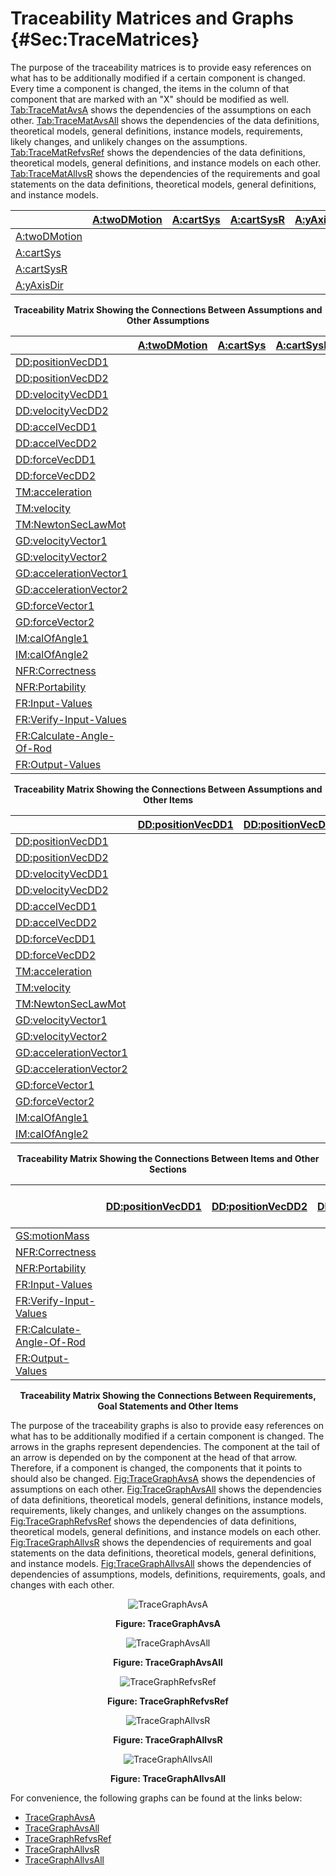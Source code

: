 # Traceability Matrices and Graphs {#Sec:TraceMatrices}

The purpose of the traceability matrices is to provide easy references on what has to be additionally modified if a certain component is changed. Every time a component is changed, the items in the column of that component that are marked with an "X" should be modified as well. [Tab:TraceMatAvsA](./SecTraceMatrices.md#Table:TraceMatAvsA) shows the dependencies of the assumptions on each other. [Tab:TraceMatAvsAll](./SecTraceMatrices.md#Table:TraceMatAvsAll) shows the dependencies of the data definitions, theoretical models, general definitions, instance models, requirements, likely changes, and unlikely changes on the assumptions. [Tab:TraceMatRefvsRef](./SecTraceMatrices.md#Table:TraceMatRefvsRef) shows the dependencies of the data definitions, theoretical models, general definitions, and instance models on each other. [Tab:TraceMatAllvsR](./SecTraceMatrices.md#Table:TraceMatAllvsR) shows the dependencies of the requirements and goal statements on the data definitions, theoretical models, general definitions, and instance models.

<div id="Table:TraceMatAvsA"></div>

|                                          |[A:twoDMotion](./SecAssumps.md#twoDMotion)|[A:cartSys](./SecAssumps.md#cartSys)|[A:cartSysR](./SecAssumps.md#cartSysR)|[A:yAxisDir](./SecAssumps.md#yAxisDir)|
|:-----------------------------------------|:-----------------------------------------|:-----------------------------------|:-------------------------------------|:-------------------------------------|
|[A:twoDMotion](./SecAssumps.md#twoDMotion)|                                          |                                    |                                      |                                      |
|[A:cartSys](./SecAssumps.md#cartSys)      |                                          |                                    |                                      |                                      |
|[A:cartSysR](./SecAssumps.md#cartSysR)    |                                          |                                    |                                      |                                      |
|[A:yAxisDir](./SecAssumps.md#yAxisDir)    |                                          |                                    |                                      |                                      |

**<p align="center">Traceability Matrix Showing the Connections Between Assumptions and Other Assumptions</p>**

<div id="Table:TraceMatAvsAll"></div>

|                                                            |[A:twoDMotion](./SecAssumps.md#twoDMotion)|[A:cartSys](./SecAssumps.md#cartSys)|[A:cartSysR](./SecAssumps.md#cartSysR)|[A:yAxisDir](./SecAssumps.md#yAxisDir)|
|:-----------------------------------------------------------|:-----------------------------------------|:-----------------------------------|:-------------------------------------|:-------------------------------------|
|[DD:positionVecDD1](./SecDDs.md#DD:positionVecDD1)          |                                          |                                    |                                      |                                      |
|[DD:positionVecDD2](./SecDDs.md#DD:positionVecDD2)          |                                          |                                    |                                      |                                      |
|[DD:velocityVecDD1](./SecDDs.md#DD:velocityVecDD1)          |                                          |                                    |                                      |                                      |
|[DD:velocityVecDD2](./SecDDs.md#DD:velocityVecDD2)          |                                          |                                    |                                      |                                      |
|[DD:accelVecDD1](./SecDDs.md#DD:accelVecDD1)                |                                          |                                    |                                      |                                      |
|[DD:accelVecDD2](./SecDDs.md#DD:accelVecDD2)                |                                          |                                    |                                      |                                      |
|[DD:forceVecDD1](./SecDDs.md#DD:forceVecDD1)                |                                          |                                    |                                      |                                      |
|[DD:forceVecDD2](./SecDDs.md#DD:forceVecDD2)                |                                          |                                    |                                      |                                      |
|[TM:acceleration](./SecTMs.md#TM:acceleration)              |                                          |                                    |                                      |                                      |
|[TM:velocity](./SecTMs.md#TM:velocity)                      |                                          |                                    |                                      |                                      |
|[TM:NewtonSecLawMot](./SecTMs.md#TM:NewtonSecLawMot)        |                                          |                                    |                                      |                                      |
|[GD:velocityVector1](./SecGDs.md#GD:velocityVector1)        |                                          |                                    |                                      |                                      |
|[GD:velocityVector2](./SecGDs.md#GD:velocityVector2)        |                                          |                                    |                                      |                                      |
|[GD:accelerationVector1](./SecGDs.md#GD:accelerationVector1)|                                          |                                    |                                      |                                      |
|[GD:accelerationVector2](./SecGDs.md#GD:accelerationVector2)|                                          |                                    |                                      |                                      |
|[GD:forceVector1](./SecGDs.md#GD:forceVector1)              |                                          |                                    |                                      |                                      |
|[GD:forceVector2](./SecGDs.md#GD:forceVector2)              |                                          |                                    |                                      |                                      |
|[IM:calOfAngle1](./SecIMs.md#IM:calOfAngle1)                |                                          |                                    |                                      |                                      |
|[IM:calOfAngle2](./SecIMs.md#IM:calOfAngle2)                |                                          |                                    |                                      |                                      |
|[NFR:Correctness](./SecNFRs.md#correct)                     |                                          |                                    |                                      |                                      |
|[NFR:Portability](./SecNFRs.md#portable)                    |                                          |                                    |                                      |                                      |
|[FR:Input-Values](./SecFRs.md#inputValues)                  |                                          |                                    |                                      |                                      |
|[FR:Verify-Input-Values](./SecFRs.md#verifyInptVals)        |                                          |                                    |                                      |                                      |
|[FR:Calculate-Angle-Of-Rod](./SecFRs.md#calcAng)            |                                          |                                    |                                      |                                      |
|[FR:Output-Values](./SecFRs.md#outputValues)                |                                          |                                    |                                      |                                      |

**<p align="center">Traceability Matrix Showing the Connections Between Assumptions and Other Items</p>**

<div id="Table:TraceMatRefvsRef"></div>

|                                                            |[DD:positionVecDD1](./SecDDs.md#DD:positionVecDD1)|[DD:positionVecDD2](./SecDDs.md#DD:positionVecDD2)|[DD:velocityVecDD1](./SecDDs.md#DD:velocityVecDD1)|[DD:velocityVecDD2](./SecDDs.md#DD:velocityVecDD2)|[DD:accelVecDD1](./SecDDs.md#DD:accelVecDD1)|[DD:accelVecDD2](./SecDDs.md#DD:accelVecDD2)|[DD:forceVecDD1](./SecDDs.md#DD:forceVecDD1)|[DD:forceVecDD2](./SecDDs.md#DD:forceVecDD2)|[TM:acceleration](./SecTMs.md#TM:acceleration)|[TM:velocity](./SecTMs.md#TM:velocity)|[TM:NewtonSecLawMot](./SecTMs.md#TM:NewtonSecLawMot)|[GD:velocityVector1](./SecGDs.md#GD:velocityVector1)|[GD:velocityVector2](./SecGDs.md#GD:velocityVector2)|[GD:accelerationVector1](./SecGDs.md#GD:accelerationVector1)|[GD:accelerationVector2](./SecGDs.md#GD:accelerationVector2)|[GD:forceVector1](./SecGDs.md#GD:forceVector1)|[GD:forceVector2](./SecGDs.md#GD:forceVector2)|[IM:calOfAngle1](./SecIMs.md#IM:calOfAngle1)|[IM:calOfAngle2](./SecIMs.md#IM:calOfAngle2)|
|:-----------------------------------------------------------|:-------------------------------------------------|:-------------------------------------------------|:-------------------------------------------------|:-------------------------------------------------|:-------------------------------------------|:-------------------------------------------|:-------------------------------------------|:-------------------------------------------|:---------------------------------------------|:-------------------------------------|:---------------------------------------------------|:---------------------------------------------------|:---------------------------------------------------|:-----------------------------------------------------------|:-----------------------------------------------------------|:---------------------------------------------|:---------------------------------------------|:-------------------------------------------|:-------------------------------------------|
|[DD:positionVecDD1](./SecDDs.md#DD:positionVecDD1)          |                                                  |                                                  |                                                  |                                                  |                                            |                                            |                                            |                                            |                                              |                                      |                                                    |                                                    |                                                    |                                                            |                                                            |                                              |                                              |                                            |                                            |
|[DD:positionVecDD2](./SecDDs.md#DD:positionVecDD2)          |                                                  |                                                  |                                                  |                                                  |                                            |                                            |                                            |                                            |                                              |                                      |                                                    |                                                    |                                                    |                                                            |                                                            |                                              |                                              |                                            |                                            |
|[DD:velocityVecDD1](./SecDDs.md#DD:velocityVecDD1)          |                                                  |                                                  |                                                  |                                                  |                                            |                                            |                                            |                                            |                                              |                                      |                                                    |                                                    |                                                    |                                                            |                                                            |                                              |                                              |                                            |                                            |
|[DD:velocityVecDD2](./SecDDs.md#DD:velocityVecDD2)          |                                                  |                                                  |                                                  |                                                  |                                            |                                            |                                            |                                            |                                              |                                      |                                                    |                                                    |                                                    |                                                            |                                                            |                                              |                                              |                                            |                                            |
|[DD:accelVecDD1](./SecDDs.md#DD:accelVecDD1)                |                                                  |                                                  |                                                  |                                                  |                                            |                                            |                                            |                                            |                                              |                                      |                                                    |                                                    |                                                    |                                                            |                                                            |                                              |                                              |                                            |                                            |
|[DD:accelVecDD2](./SecDDs.md#DD:accelVecDD2)                |                                                  |                                                  |                                                  |                                                  |                                            |                                            |                                            |                                            |                                              |                                      |                                                    |                                                    |                                                    |                                                            |                                                            |                                              |                                              |                                            |                                            |
|[DD:forceVecDD1](./SecDDs.md#DD:forceVecDD1)                |                                                  |                                                  |                                                  |                                                  |                                            |                                            |                                            |                                            |                                              |                                      |                                                    |                                                    |                                                    |                                                            |                                                            |                                              |                                              |                                            |                                            |
|[DD:forceVecDD2](./SecDDs.md#DD:forceVecDD2)                |                                                  |                                                  |                                                  |                                                  |                                            |                                            |                                            |                                            |                                              |                                      |                                                    |                                                    |                                                    |                                                            |                                                            |                                              |                                              |                                            |                                            |
|[TM:acceleration](./SecTMs.md#TM:acceleration)              |                                                  |                                                  |                                                  |                                                  |                                            |                                            |                                            |                                            |                                              |                                      |                                                    |                                                    |                                                    |                                                            |                                                            |                                              |                                              |                                            |                                            |
|[TM:velocity](./SecTMs.md#TM:velocity)                      |                                                  |                                                  |                                                  |                                                  |                                            |                                            |                                            |                                            |                                              |                                      |                                                    |                                                    |                                                    |                                                            |                                                            |                                              |                                              |                                            |                                            |
|[TM:NewtonSecLawMot](./SecTMs.md#TM:NewtonSecLawMot)        |                                                  |                                                  |                                                  |                                                  |                                            |                                            |                                            |                                            |                                              |                                      |                                                    |                                                    |                                                    |                                                            |                                                            |                                              |                                              |                                            |                                            |
|[GD:velocityVector1](./SecGDs.md#GD:velocityVector1)        |                                                  |                                                  |                                                  |                                                  |                                            |                                            |                                            |                                            |                                              |                                      |                                                    |                                                    |                                                    |                                                            |                                                            |                                              |                                              |                                            |                                            |
|[GD:velocityVector2](./SecGDs.md#GD:velocityVector2)        |                                                  |                                                  |                                                  |                                                  |                                            |                                            |                                            |                                            |                                              |                                      |                                                    |                                                    |                                                    |                                                            |                                                            |                                              |                                              |                                            |                                            |
|[GD:accelerationVector1](./SecGDs.md#GD:accelerationVector1)|                                                  |                                                  |                                                  |                                                  |                                            |                                            |                                            |                                            |                                              |                                      |                                                    |                                                    |                                                    |                                                            |                                                            |                                              |                                              |                                            |                                            |
|[GD:accelerationVector2](./SecGDs.md#GD:accelerationVector2)|                                                  |                                                  |                                                  |                                                  |                                            |                                            |                                            |                                            |                                              |                                      |                                                    |                                                    |                                                    |                                                            |                                                            |                                              |                                              |                                            |                                            |
|[GD:forceVector1](./SecGDs.md#GD:forceVector1)              |                                                  |                                                  |                                                  |                                                  |                                            |                                            |                                            |                                            |                                              |                                      |                                                    |                                                    |                                                    |                                                            |                                                            |                                              |                                              |                                            |                                            |
|[GD:forceVector2](./SecGDs.md#GD:forceVector2)              |                                                  |                                                  |                                                  |                                                  |                                            |                                            |                                            |                                            |                                              |                                      |                                                    |                                                    |                                                    |                                                            |                                                            |                                              |                                              |                                            |                                            |
|[IM:calOfAngle1](./SecIMs.md#IM:calOfAngle1)                |                                                  |                                                  |                                                  |                                                  |                                            |                                            |                                            |                                            |                                              |                                      |                                                    |                                                    |                                                    |                                                            |                                                            |                                              |                                              |                                            |X                                           |
|[IM:calOfAngle2](./SecIMs.md#IM:calOfAngle2)                |                                                  |                                                  |                                                  |                                                  |                                            |                                            |                                            |                                            |                                              |                                      |                                                    |                                                    |                                                    |X                                                           |X                                                           |X                                             |X                                             |X                                           |X                                           |

**<p align="center">Traceability Matrix Showing the Connections Between Items and Other Sections</p>**

<div id="Table:TraceMatAllvsR"></div>

|                                                    |[DD:positionVecDD1](./SecDDs.md#DD:positionVecDD1)|[DD:positionVecDD2](./SecDDs.md#DD:positionVecDD2)|[DD:velocityVecDD1](./SecDDs.md#DD:velocityVecDD1)|[DD:velocityVecDD2](./SecDDs.md#DD:velocityVecDD2)|[DD:accelVecDD1](./SecDDs.md#DD:accelVecDD1)|[DD:accelVecDD2](./SecDDs.md#DD:accelVecDD2)|[DD:forceVecDD1](./SecDDs.md#DD:forceVecDD1)|[DD:forceVecDD2](./SecDDs.md#DD:forceVecDD2)|[TM:acceleration](./SecTMs.md#TM:acceleration)|[TM:velocity](./SecTMs.md#TM:velocity)|[TM:NewtonSecLawMot](./SecTMs.md#TM:NewtonSecLawMot)|[GD:velocityVector1](./SecGDs.md#GD:velocityVector1)|[GD:velocityVector2](./SecGDs.md#GD:velocityVector2)|[GD:accelerationVector1](./SecGDs.md#GD:accelerationVector1)|[GD:accelerationVector2](./SecGDs.md#GD:accelerationVector2)|[GD:forceVector1](./SecGDs.md#GD:forceVector1)|[GD:forceVector2](./SecGDs.md#GD:forceVector2)|[IM:calOfAngle1](./SecIMs.md#IM:calOfAngle1)|[IM:calOfAngle2](./SecIMs.md#IM:calOfAngle2)|[NFR:Correctness](./SecNFRs.md#correct)|[NFR:Portability](./SecNFRs.md#portable)|[FR:Input-Values](./SecFRs.md#inputValues)|[FR:Verify-Input-Values](./SecFRs.md#verifyInptVals)|[FR:Calculate-Angle-Of-Rod](./SecFRs.md#calcAng)|[FR:Output-Values](./SecFRs.md#outputValues)|
|:---------------------------------------------------|:-------------------------------------------------|:-------------------------------------------------|:-------------------------------------------------|:-------------------------------------------------|:-------------------------------------------|:-------------------------------------------|:-------------------------------------------|:-------------------------------------------|:---------------------------------------------|:-------------------------------------|:---------------------------------------------------|:---------------------------------------------------|:---------------------------------------------------|:-----------------------------------------------------------|:-----------------------------------------------------------|:---------------------------------------------|:---------------------------------------------|:-------------------------------------------|:-------------------------------------------|:--------------------------------------|:---------------------------------------|:-----------------------------------------|:---------------------------------------------------|:-----------------------------------------------|:-------------------------------------------|
|[GS:motionMass](./SecGoalStmt.md#motionMass)        |                                                  |                                                  |                                                  |                                                  |                                            |                                            |                                            |                                            |                                              |                                      |                                                    |                                                    |                                                    |                                                            |                                                            |                                              |                                              |                                            |                                            |                                       |                                        |                                          |                                                    |                                                |                                            |
|[NFR:Correctness](./SecNFRs.md#correct)             |                                                  |                                                  |                                                  |                                                  |                                            |                                            |                                            |                                            |                                              |                                      |                                                    |                                                    |                                                    |                                                            |                                                            |                                              |                                              |                                            |                                            |                                       |                                        |                                          |                                                    |                                                |                                            |
|[NFR:Portability](./SecNFRs.md#portable)            |                                                  |                                                  |                                                  |                                                  |                                            |                                            |                                            |                                            |                                              |                                      |                                                    |                                                    |                                                    |                                                            |                                                            |                                              |                                              |                                            |                                            |                                       |                                        |                                          |                                                    |                                                |                                            |
|[FR:Input-Values](./SecFRs.md#inputValues)          |                                                  |                                                  |                                                  |                                                  |                                            |                                            |                                            |                                            |                                              |                                      |                                                    |                                                    |                                                    |                                                            |                                                            |                                              |                                              |                                            |                                            |                                       |                                        |                                          |                                                    |                                                |                                            |
|[FR:Verify-Input-Values](./SecFRs.md#verifyInptVals)|                                                  |                                                  |                                                  |                                                  |                                            |                                            |                                            |                                            |                                              |                                      |                                                    |                                                    |                                                    |                                                            |                                                            |                                              |                                              |                                            |                                            |                                       |                                        |                                          |                                                    |                                                |                                            |
|[FR:Calculate-Angle-Of-Rod](./SecFRs.md#calcAng)    |                                                  |                                                  |                                                  |                                                  |                                            |                                            |                                            |                                            |                                              |                                      |                                                    |                                                    |                                                    |                                                            |                                                            |                                              |                                              |X                                           |X                                           |                                       |                                        |                                          |                                                    |                                                |                                            |
|[FR:Output-Values](./SecFRs.md#outputValues)        |                                                  |                                                  |                                                  |                                                  |                                            |                                            |                                            |                                            |                                              |                                      |                                                    |                                                    |                                                    |                                                            |                                                            |                                              |                                              |X                                           |X                                           |                                       |                                        |                                          |                                                    |                                                |                                            |

**<p align="center">Traceability Matrix Showing the Connections Between Requirements, Goal Statements and Other Items</p>**

The purpose of the traceability graphs is also to provide easy references on what has to be additionally modified if a certain component is changed. The arrows in the graphs represent dependencies. The component at the tail of an arrow is depended on by the component at the head of that arrow. Therefore, if a component is changed, the components that it points to should also be changed. [Fig:TraceGraphAvsA](./SecTraceMatrices.md#Figure:TraceGraphAvsA) shows the dependencies of assumptions on each other. [Fig:TraceGraphAvsAll](./SecTraceMatrices.md#Figure:TraceGraphAvsAll) shows the dependencies of data definitions, theoretical models, general definitions, instance models, requirements, likely changes, and unlikely changes on the assumptions. [Fig:TraceGraphRefvsRef](./SecTraceMatrices.md#Figure:TraceGraphRefvsRef) shows the dependencies of data definitions, theoretical models, general definitions, and instance models on each other. [Fig:TraceGraphAllvsR](./SecTraceMatrices.md#Figure:TraceGraphAllvsR) shows the dependencies of requirements and goal statements on the data definitions, theoretical models, general definitions, and instance models. [Fig:TraceGraphAllvsAll](./SecTraceMatrices.md#Figure:TraceGraphAllvsAll) shows the dependencies of dependencies of assumptions, models, definitions, requirements, goals, and changes with each other.

<div id="Figure:TraceGraphAvsA" align="center" >

![TraceGraphAvsA](./assets/avsa.svg)

**Figure: TraceGraphAvsA**

</div>

<div id="Figure:TraceGraphAvsAll" align="center" >

![TraceGraphAvsAll](./assets/avsall.svg)

**Figure: TraceGraphAvsAll**

</div>

<div id="Figure:TraceGraphRefvsRef" align="center" >

![TraceGraphRefvsRef](./assets/refvsref.svg)

**Figure: TraceGraphRefvsRef**

</div>

<div id="Figure:TraceGraphAllvsR" align="center" >

![TraceGraphAllvsR](./assets/allvsr.svg)

**Figure: TraceGraphAllvsR**

</div>

<div id="Figure:TraceGraphAllvsAll" align="center" >

![TraceGraphAllvsAll](./assets/allvsall.svg)

**Figure: TraceGraphAllvsAll**

</div>

For convenience, the following graphs can be found at the links below:

- [TraceGraphAvsA](../../../../traceygraphs/dblpend/avsa.svg)
- [TraceGraphAvsAll](../../../../traceygraphs/dblpend/avsall.svg)
- [TraceGraphRefvsRef](../../../../traceygraphs/dblpend/refvsref.svg)
- [TraceGraphAllvsR](../../../../traceygraphs/dblpend/allvsr.svg)
- [TraceGraphAllvsAll](../../../../traceygraphs/dblpend/allvsall.svg)
